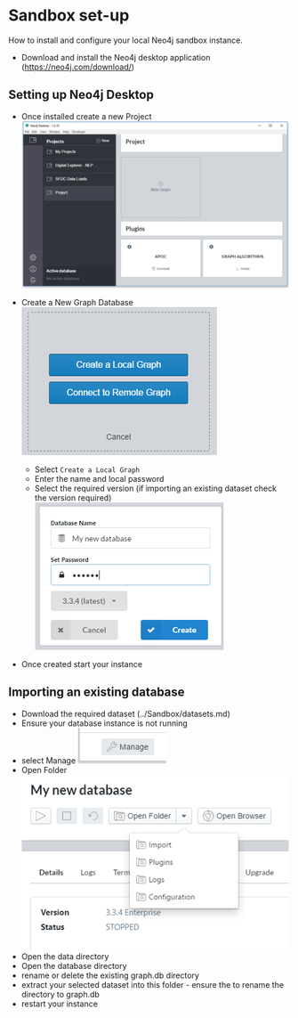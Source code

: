 # Sandbox set-up

How to install and configure your local Neo4j sandbox instance.

- Download and install the Neo4j desktop application (https://neo4j.com/download/)


## Setting up Neo4j Desktop

- Once installed create a new Project
![Step1](images/step1.PNG)

- Create a New Graph Database
![Step2](images/step2.PNG)
     - Select `Create a Local Graph`
     - Enter the name and local password
     - Select the required version (if importing an existing dataset check the version required)
     ![Step3](images/step3.PNG)

- Once created start your instance


## Importing an existing database

- Download the required dataset (../Sandbox/datasets.md)
- Ensure your database instance is not running
- select Manage
![Step4](images/step4.PNG)
- Open Folder 
![Step5](images/step5.PNG)
- Open the data directory
- Open the database directory
- rename or delete the existing graph.db directory
- extract your selected dataset into this folder
      - ensure the to rename the directory to graph.db
- restart your instance
